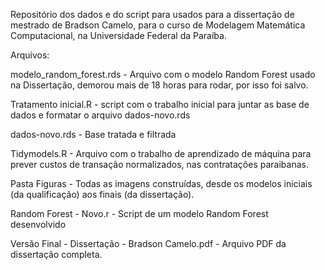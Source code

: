 Repositório dos dados e do script para usados para a dissertação de mestrado de Bradson Camelo, para o curso de Modelagem Matemática Computacional, na Universidade Federal da Paraíba.

Arquivos:

modelo_random_forest.rds - Arquivo com o modelo Random Forest usado na Dissertação, demorou mais de 18 horas para rodar, por isso foi salvo. 

Tratamento inicial.R - script com o trabalho inicial para juntar as base de dados e formatar o arquivo dados-novo.rds

dados-novo.rds - Base tratada e filtrada

Tidymodels.R - Arquivo com o trabalho de aprendizado de máquina para prever custos de transação normalizados, nas contratações paraibanas.

Pasta Figuras - Todas as imagens construídas, desde os modelos iniciais (da qualificação) aos finais (da dissertação). 

Random Forest - Novo.r - Script de um modelo Random Forest desenvolvido

Versão Final - Dissertação - Bradson Camelo.pdf - Arquivo PDF da dissertação completa.

